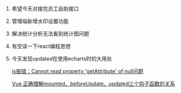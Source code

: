 1. 希望今天对接完员工自助接口

2. 管理端新增水印设置功能

3. 解决统计分析无法看到统计图问题

4. 有空读一下react编程思想

5. 今天发现updated在使用echarts时的大用处

   [js报错：Cannot read property 'getAttribute' of null问题](https://blog.csdn.net/qqqqqqqddddddddddd/article/details/80678479)

   [Vue 正确理解mounted、beforeUpdate、updated三个钩子函数的关系](https://blog.csdn.net/wq_ocean_/article/details/108918689)
   
   